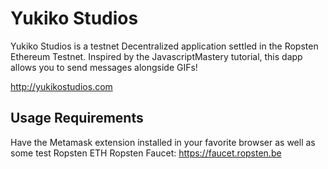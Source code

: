 # Yukiko Studios

Yukiko Studios is a testnet Decentralized application settled in the Ropsten Ethereum Testnet.
Inspired by the JavascriptMastery tutorial, this dapp allows you to send messages alongside GIFs!

http://yukikostudios.com

## Usage Requirements

Have the Metamask extension installed in your favorite browser as well as some test Ropsten ETH
Ropsten Faucet: https://faucet.ropsten.be
